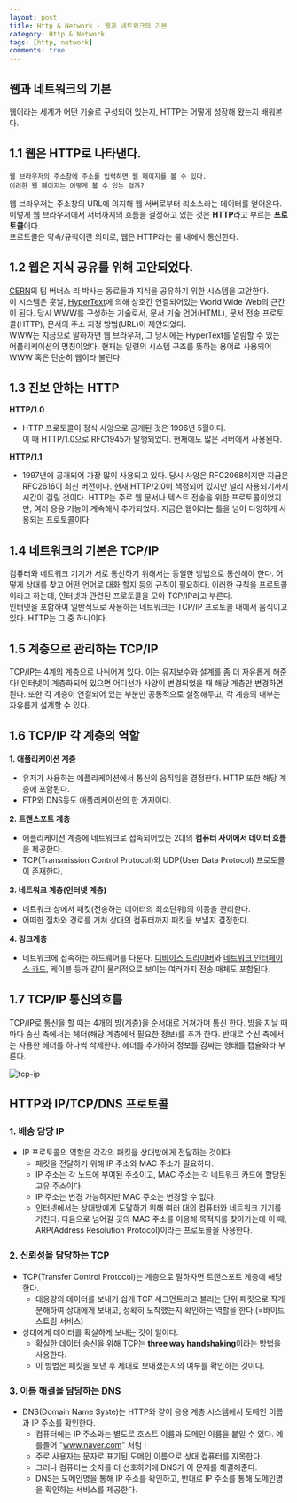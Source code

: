 ```yaml
---
layout: post
title: Http & Network - 웹과 네트워크의 기본
category: Http & Network
tags: [http, network]
comments: true
---
```


## 웹과 네트워크의 기본
웹이라는 세계가 어떤 기술로 구성되어 있는지, HTTP는 어떻게 성장해 왔는지 배워본다.


## 1.1 웹은 HTTP로 나타낸다.
```
웹 브라우저의 주소창에 주소를 입력하면 웹 페이지를 볼 수 있다. 
이러한 웹 페이지는 어떻게 볼 수 있는 걸까?
```
웹 브라우저는 주소창의 URL에 의지해 웹 서버로부터 리소스라는 데이터를 얻어온다.  
이렇게 웹 브라우저에서 서버까지의 흐름을 결정하고 있는 것은 **HTTP**라고 부르는 **프로토콜**이다.   
프로토콜은 약속/규칙이란 의미로, 웹은 HTTP라는 룰 내에서 통신한다.  


## 1.2 웹은 지식 공유를 위해 고안되었다.
[CERN](https://ko.wikipedia.org/wiki/%EC%9C%A0%EB%9F%BD_%EC%9E%85%EC%9E%90_%EB%AC%BC%EB%A6%AC_%EC%97%B0%EA%B5%AC%EC%86%8C)의 
팀 버너스 리 박사는 동료들과 지식을 공유하기 위한 시스템을 고안한다.   
이 시스템은 훗날, [HyperText](https://ko.wikipedia.org/wiki/%ED%95%98%EC%9D%B4%ED%8D%BC%ED%85%8D%EC%8A%A4%ED%8A%B8)에 
의해 상호간 연결되어있는 World Wide Web의 근간이 된다.
당시 WWW를 구성하는 기술로서, 문서 기술 언어(HTML), 문서 전송 프로토콜(HTTP), 문서의 주소 지정 방법(URL)이 제안되었다.  
WWW는 지금으로 말하자면 웹 브라우저, 그 당시에는 HyperText를 열람할 수 있는 어플리케이션의 명칭이었다.
현재는 일련의 시스템 구조를 뜻하는 용어로 사용되어 WWW 혹은 단순히 웹이라 불린다.  


## 1.3 진보 안하는 HTTP
**HTTP/1.0**  
- HTTP 프로토콜이 정식 사양으로 공개된 것은 1996년 5월이다.   
이 때 HTTP/1.0으로 RFC1945가 발행되었다. 현재에도 많은 서버에서 사용된다.  

**HTTP/1.1**  
- 1997년에 공개되어 가장 많이 사용되고 있다. 당시 사양은 RFC2068이지만 지금은 RFC2616이 최신 버전이다.
현재 HTTP/2.0이 책정되어 있지만 널리 사용되기까지 시간이 걸릴 것이다. 
HTTP는 주로 웹 문서나 텍스트 전송을 위한 프로토콜이었지만, 여러 응용 기능이 계속해서 추가되었다.
지금은 웹이라는 틀을 넘어 다양하게 사용되는 프로토콜이다.


## 1.4 네트워크의 기본은 TCP/IP
컴퓨터와 네트워크 기기가 서로 통신하기 위해서는 동일한 방법으로 통신해야 한다. 
어떻게 상대를 찾고 어떤 언어로 대화 할지 등의 규칙이 필요하다.
이러한 규칙을 프로토콜이라고 하는데, 인터넷과 관련된 프로토콜을 모아 TCP/IP라고 부른다.   
인터넷을 포함하여 일반적으로 사용하는 네트워크는 TCP/IP 프로토콜 내에서 움직이고 있다. HTTP는 그 중 하나이다.  


## 1.5 계층으로 관리하는 TCP/IP
TCP/IP는 4계의 계층으로 나뉘어져 있다. 이는 유지보수와 설계를 좀 더 자유롭게 해준다!
인터넷이 계층화되어 있으면 어디선가 사양이 변경되었을 때 해당 계층만 변경하면 된다. 
또한 각 계층이 연결되어 있는 부분만 공통적으로 설정해두고, 각 계층의 내부는 자유롭게 설계할 수 있다.


## 1.6 TCP/IP 각 계층의 역할
**1. 애플리케이션 계층**
- 유저가 사용하는 애플리케이션에서 통신의 움직임을 결정한다. HTTP 또한 해당 계층에 포함된다.
- FTP와 DNS등도 애플리케이션의 한 가지이다.

**2. 트랜스포트 계층**  
- 애플리케이션 계층에 네트워크로 접속되어있는 2대의 **컴퓨터 사이에서 데이터 흐름**을 제공한다.
- TCP(Transmission Control Protocol)와 UDP(User Data Protocol) 프로토콜이 존재한다.  

**3. 네트워크 계층(인터넷 계층)**    
- 네트워크 상에서 패킷(전송하는 데이터의 최소단위)의 이동을 관리한다. 
- 어떠한 절차와 경로를 거쳐 상대의 컴퓨터까지 패킷을 보낼지 결정한다.  

**4. 링크계층**  
- 네트워크에 접속하는 하드웨어를 다룬다. 
[디바이스 드라이버](http://mobileandlife.tistory.com/entry/%EC%9E%A5%EC%B9%98-%EB%93%9C%EB%9D%BC%EC%9D%B4%EB%B2%84Device-Driver%EB%9E%80)와 [네트워크 인터페이스 카드](https://ko.wikipedia.org/wiki/%EB%84%A4%ED%8A%B8%EC%9B%8C%ED%81%AC_%EC%9D%B8%ED%84%B0%ED%8E%98%EC%9D%B4%EC%8A%A4_%EC%BB%A8%ED%8A%B8%EB%A1%A4%EB%9F%AC), 케이블 등과 같이 물리적으로 보이는 여러가지 전송 매체도 포함된다.   
 

## 1.7 TCP/IP 통신의흐름
TCP/IP로 통신을 할 때는 4개의 방(계층)을 순서대로 거쳐가며 통신 한다. 
방을 지날 때마다 송신 측에서는 헤더(해당 계층에서 필요한 정보)를 추가 한다. 반대로 수신 측에서는 사용한 헤더를 하나씩 삭제한다. 
헤더를 추가하여 정보를 감싸는 형태를 캡슐화라 부른다.

![tcp-ip](https://user-images.githubusercontent.com/40746309/50560802-a561cd00-0d47-11e9-8184-2446037674d9.png)


## HTTP와 IP/TCP/DNS 프로토콜

### 1. 배송 담당 IP
- IP 프로토콜의 역할은 각각의 패킷을 상대방에게 전달하는 것이다.
    - 패킷을 전달하기 위해 IP 주소와 MAC 주소가 필요하다.
    - IP 주소는 각 노드에 부여된 주소이고, MAC 주소는 각 네트워크 카드에 할당된 고유 주소이다.
    - IP 주소는 변경 가능하지만 MAC 주소는 변경할 수 없다.
    - 인터넷에서는 상대방에게 도달하기 위해 여러 대의 컴퓨터와 네트워크 기기를 거친다. 
    다음으로 넘어갈 곳의 MAC 주소를 이용해 목적지를 찾아가는데 이 때, ARP(Address Resolution Protocol)이라는 프로토콜을 사용한다.   


### 2. 신뢰성을 담당하는 TCP
 - TCP(Transfer Control Protocol)는 계층으로 말하자면 트랜스포트 계층에 해당한다.
    - 대용량의 데이터를 보내기 쉽게 TCP 세그먼트라고 불리는 단위 패킷으로 작게 분해하여 상대에게 보내고, 
    정확히 도착했는지 확인하는 역할을 한다.(=바이트 스트림 서비스)
- 상대에게 데이터를 확실하게 보내는 것이 일이다.
    - 확실한 데이터 송신을 위해 TCP는 **three way handshaking**이라는 방법을 사용한다.
    - 이 방법은 패킷을 보낸 후 제대로 보내졌는지의 여부를 확인하는 것이다.

### 3. 이름 해결을 담당하는 DNS
- DNS(Domain Name Syste)는 HTTP와 같이 응용 계층 시스템에서 도메인 이름과 IP 주소를 확인한다.
    - 컴퓨터에는 IP 주소와는 별도로 호스트 이름과 도메인 이름을 붙일 수 있다. 예를들어 "www.naver.com" 처럼 !
    - 주로 사용자는 문자로 표기된 도메인 이름으로 상대 컴퓨터를 지목한다.
    - 그러나 컴퓨터는 숫자를 더 선호하기에 DNS가 이 문제를 해결해준다.
    - DNS는 도메인명을 통해 IP 주소를 확인하고, 반대로 IP 주소를 통해 도메인명을 확인하는 서비스를 제공한다.
    
    




